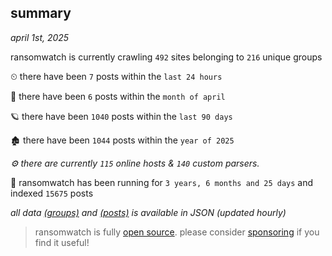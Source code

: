 
## summary
_april 1st, 2025_

ransomwatch is currently crawling `492` sites belonging to `216` unique groups

⏲ there have been `7` posts within the `last 24 hours`

🦈 there have been `6` posts within the `month of april`

🪐 there have been `1040` posts within the `last 90 days`

🏚 there have been `1044` posts within the `year of 2025`

_⚙️ there are currently `115` online hosts & `140` custom parsers._

🦕 ransomwatch has been running for `3 years, 6 months and 25 days` and indexed `15675` posts

_all data  [(groups)](http://ransomwhat.telemetry.ltd/groups) and [(posts)](http://ransomwhat.telemetry.ltd/posts) is available in JSON (updated hourly)_

> ransomwatch is fully [open source](https://github.com/joshhighet/ransomwatch#ransomwatch--). please consider [sponsoring](https://github.com/sponsors/joshhighet) if you find it useful!
